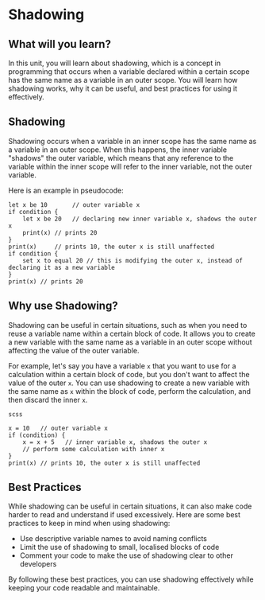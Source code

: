 # Shadowing
## What will you learn?

In this unit, you will learn about shadowing, which is a concept in programming that occurs when a variable declared within a certain scope has the same name as a variable in an outer scope. You will learn how shadowing works, why it can be useful, and best practices for using it effectively.

## Shadowing

Shadowing occurs when a variable in an inner scope has the same name as a variable in an outer scope. When this happens, the inner variable "shadows" the outer variable, which means that any reference to the variable within the inner scope will refer to the inner variable, not the outer variable.

Here is an example in pseudocode:

```
let x be 10       // outer variable x
if condition {
    let x be 20   // declaring new inner variable x, shadows the outer x
    print(x) // prints 20
}
print(x)     // prints 10, the outer x is still unaffected
if condition {
	set x to equal 20 // this is modifying the outer x, instead of declaring it as a new variable
}
print(x) // prints 20

```

## Why use Shadowing?

Shadowing can be useful in certain situations, such as when you need to reuse a variable name within a certain block of code. It allows you to create a new variable with the same name as a variable in an outer scope without affecting the value of the outer variable.

For example, let's say you have a variable `x` that you want to use for a calculation within a certain block of code, but you don't want to affect the value of the outer `x`. You can use shadowing to create a new variable with the same name as `x` within the block of code, perform the calculation, and then discard the inner `x`.

```
scss

```

```
x = 10   // outer variable x
if (condition) {
    x = x + 5   // inner variable x, shadows the outer x
    // perform some calculation with inner x
}
print(x) // prints 10, the outer x is still unaffected

```

## Best Practices

While shadowing can be useful in certain situations, it can also make code harder to read and understand if used excessively. Here are some best practices to keep in mind when using shadowing:

- Use descriptive variable names to avoid naming conflicts
- Limit the use of shadowing to small, localised blocks of code
- Comment your code to make the use of shadowing clear to other developers

By following these best practices, you can use shadowing effectively while keeping your code readable and maintainable.